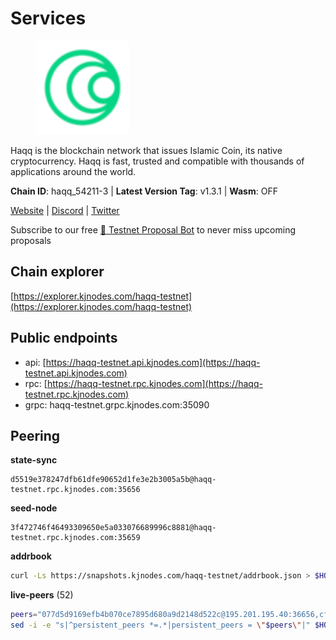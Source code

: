 # Services

<figure><img src="https://raw.githubusercontent.com/kj89/cosmos-images/main/logos/haqq.png" width="150" alt=""><figcaption></figcaption></figure>

Haqq is the blockchain network that issues Islamic Coin,  its native cryptocurrency. Haqq is fast, trusted and  compatible with thousands of applications around the world.

**Chain ID**: haqq_54211-3 | **Latest Version Tag**: v1.3.1 | **Wasm**: OFF

[Website](https://islamiccoin.net) | [Discord](https://discord.gg/hU9MHG5kZq) | [Twitter](https://twitter.com/Islamic_Coin)



Subscribe to our free [🤖 Testnet Proposal Bot](https://t.me/kjnodes_testnet_proposal_bot) to never miss upcoming proposals


## Chain explorer
[https://explorer.kjnodes.com/haqq-testnet](https://explorer.kjnodes.com/haqq-testnet)

## Public endpoints

* api: [https://haqq-testnet.api.kjnodes.com](https://haqq-testnet.api.kjnodes.com)
* rpc: [https://haqq-testnet.rpc.kjnodes.com](https://haqq-testnet.rpc.kjnodes.com)
* grpc: haqq-testnet.grpc.kjnodes.com:35090

## Peering

**state-sync**

```text
d5519e378247dfb61dfe90652d1fe3e2b3005a5b@haqq-testnet.rpc.kjnodes.com:35656
```

**seed-node**

```text
3f472746f46493309650e5a033076689996c8881@haqq-testnet.rpc.kjnodes.com:35659
```

**addrbook**
```bash
curl -Ls https://snapshots.kjnodes.com/haqq-testnet/addrbook.json > $HOME/.haqqd/config/addrbook.json
```

**live-peers** (52)
```bash
peers="077d5d9169efb4b070ce7895d680a9d2148d522c@195.201.195.40:36656,cf5d60d0cdbdeb68caf1993a7422f942d37b56a7@194.163.142.120:35656,65bfa4b4b4b9accb9c0e0d46a1c07ae9a44a3a23@168.119.227.142:26656,2d13d679b64e1a574904a140f72815644ec71131@65.21.133.125:30656,56158e0f2acf850114e82644afceb565a73b08cc@185.144.99.95:26656,96cd4df06277f3353fa2da1f73d8e21663183c3f@91.107.192.98:26656,6771e65c1b30cc514faf5943320fdda480fe9124@95.216.39.183:26656,23ff658b56fbb8bc73372973a34733ff5d79b435@142.132.202.50:11604,47a269c3e30f70d8234a2afd8e9055e74129fde0@65.108.129.29:36656,3df5a68b919177179c6dcb0b9c9354fd6bbba1c8@65.109.92.240:20116,b72f2156db8c87e679dc853730746ff40038120c@213.239.215.77:26656,331ca63236ba05842d561e22c0bcc8582efa60a1@209.126.80.192:26656,bc777df96c83c0433561c88c541dbbc520928f6c@195.3.221.239:26656,90b1d14fc7393c6b6452ecf8b3cdd078a445a238@65.109.112.178:29656,62bf004201a90ce00df6f69390378c3d90f6dd7e@45.83.173.19:26656,78e3ef8adf819b479acc13a2f92ab5c0fa350aeb@66.45.231.30:11464,29731457774b61da8186b9c764e8f7c1e2465e3e@142.93.36.176:26656,073a2d6ef69f04b563e160a0e33eab84ae093aa9@154.26.157.233:35656,eb503dddcc41ba801c646d63cc762de4e9c43aa4@35.228.23.164:26656,23a1176c9911eac442d6d1bf15f92eeabb3981d5@45.83.173.18:26656,a6150d39e4725d28a56f41ebf3c6d457c54bd2f1@34.138.250.4:26656,24e894d4d8a18276acf6051cccf369a1ce69842d@65.108.151.105:26656,ed145a35b436878c1f1c10634bd18600f3696e17@95.217.181.142:26656,927a323649e7dd8d4c75da6e5edaee439652b46f@65.109.92.241:20116,ba56c564a5430632e59e2b08fc348735bc56b32f@154.12.232.140:26656,fae901a5a0bf51b9d356154e090381e2843d0aa5@65.109.107.172:26656,48a2a7762a579d25bca95b0a3548b714238dd60b@213.239.216.252:20656,f1b1df46afd4c9d4f66051437078c0b85bc6b67b@65.108.206.118:61056,32a8eec046b95e8646ff0810b4596dc7083a0beb@65.108.145.131:26656,230d299006a432b0f44534ca8a19c8c876c0ccb3@85.10.193.246:26656,e2fde948646175b1b49b3e1943063b049e442917@154.26.157.238:35656,6fad54232f11a0306bd0d942c2ec5f9ba0ae2f1a@34.91.54.209:26656,93ae3fa625f55b98225b870e4fd4052ad8a97b97@109.123.252.231:26656,f50b6abb555c0d420834860d9a8f499801bb3ae8@135.181.62.222:26656,26f20a2f80a4738a30a9634947a3aae67da31be3@65.108.254.227:26656,f93085d78df16bbd16a525683af7f857ce1cd983@188.40.98.169:36656,d5519e378247dfb61dfe90652d1fe3e2b3005a5b@65.109.68.190:35656,e6e6f333a16c7ea93f991c57357129b71eac2139@142.132.211.91:26656,0629018cef2e53288757381ffdc0b84cbb5931cc@95.216.1.249:26656,f54d4de6d4ae81ec8a2315b54247872b315f198d@65.109.57.9:26656,ee4db669ed2ff87cb2a47f848fa061517eb47737@161.97.151.46:26656,9eb507f9365313dbe7f426050fec9648298f58ee@109.205.183.51:26656,45bc6d84ffb3bb725cf78e82205639797c30af67@65.108.199.62:26656,70c1b8334bf08fe5d56fb53d07da11f01faa560b@65.109.30.90:26656,59af99085c961a6a5c8dc4bc8b3abffda16ddccb@135.181.38.62:26656,16fba9a37df02a099bc2dd75b76f1a428d75e909@65.109.52.156:56656,43dc2d5ab6fa30cb10959717d26f31bc45b56fdd@149.102.133.67:35656,a884387139109784cad9193652b82ef20a85d713@38.242.159.148:26656,25cdda3630fbeb7f87c2ef7fa4824d2276f36312@149.102.133.70:35656,f57fae1bdea281392b563a58978a2d8c0a37725f@95.217.233.234:26656,ac11a0b1ec817c7e0a5f5285a00863dd2ebfc01f@195.3.223.195:26656,90b40d2b773090b82aa7788c2d1937e4fd6d2dc0@65.108.231.124:19656"
sed -i -e "s|^persistent_peers *=.*|persistent_peers = \"$peers\"|" $HOME/.haqqd/config/config.toml
```
